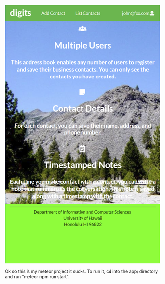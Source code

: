 
<img src="doc/image.png">

Ok so this is my meteor project it sucks. To run it, cd into the app/ directory and run "meteor npm run start".